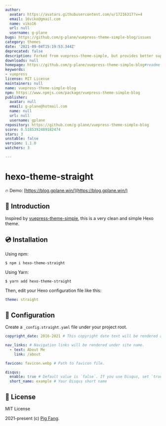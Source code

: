 ```yaml
---
author:
  avatar: https://avatars.githubusercontent.com/u/17216317?v=4
  email: 16viko@gmail.com
  name: viko16
  url: null
  username: g-plane
bugs: https://github.com/g-plane/vuepress-theme-simple-blog/issues
category: themes
date: '2021-09-04T15:19:53.344Z'
deprecated: false
description: Forked from vuepress-theme-simple, but provides better support for @vuepress/plugin-blog.
downloads: null
homepage: https://github.com/g-plane/vuepress-theme-simple-blog#readme
keywords:
- vuepress
license: MIT License
maintainers: null
name: vuepress-theme-simple-blog
npm: https://www.npmjs.com/package/vuepress-theme-simple-blog
publisher:
  avatar: null
  email: g-plane@hotmail.com
  name: null
  url: null
  username: gplane
repository: https://github.com/g-plane/vuepress-theme-simple-blog
score: 0.5185392489182474
stars: 3
unstable: false
version: 1.1.0
watchers: 3

---
```


# hexo-theme-straight

🔥 Demo: [https://blog.gplane.win/](https://blog.gplane.win/)

## 📘 Introduction

Inspired by [vuepress-theme-simple](https://github.com/viko16/vuepress-theme-simple), this is a very clean and simple Hexo theme.

## 💿 Installation

Using npm:

```
$ npm i hexo-theme-straight
```

Using Yarn:

```
$ yarn add hexo-theme-straight
```

Then, edit your Hexo configuration file like this:

```yaml
theme: straight
```

## 🔧 Configuration

Create a `_config.straight.yaml` file under your project root.

```yaml
copyright_date: 2016-2021 # This copyright date text will be rendered at footer.

nav_links: # Navigation links will be rendered under site name.
  - text: About Me
    link: /about

favicon: favicon.webp # Path to favicon file.

disqus:
  enable: true # Default value is `false`. If you use Disqus, set `true`.
  short_name: example # Your Disqus short name
```

## 📃 License

MIT License

2021-present (c) [Pig Fang](https://github.com/g-plane).
